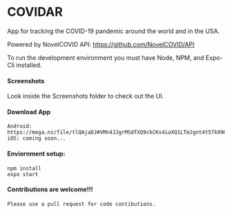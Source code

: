 # COVIDAR

App for tracking the COVID-19 pandemic around the world and in the USA.

Powered by NovelCOVID API: https://github.com/NovelCOVID/API

To run the development environment you must have Node, NPM, and Expo-Cli installed.

#### Screenshots

Look inside the Screenshots folder to check out the UI.

#### Download App

    Android: https://mega.nz/file/tlQAjaDJ#VMn4JJgrMSdfXQ9ckCKs4iaXQ1LTmJgnt4t5Tk99OvY
    iOS: coming soon...

#### Enviornment setup:

    npm install
    expo start 

#### Contributions are welcome!!!

    Please use a pull request for code contibutions.
